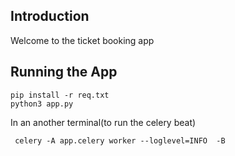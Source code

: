 ## Introduction
Welcome to the ticket booking app

## Running the App
```
pip install -r req.txt
python3 app.py
```
In an another terminal(to run the celery beat)

```
 celery -A app.celery worker --loglevel=INFO  -B
```